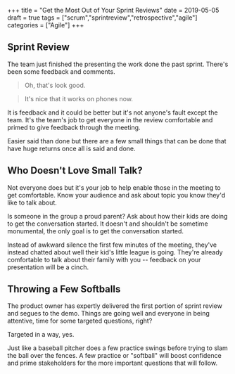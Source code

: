 +++
title = "Get the Most Out of Your Sprint Reviews"
date = 2019-05-05
draft = true
tags = ["scrum","sprintreview","retrospective","agile"]
categories = ["Agile"]
+++

## Sprint Review

The team just finished the presenting the work done the past sprint. There's been some feedback and comments.

> Oh, that's look good.

> It's nice that it works on phones now.

It is feedback and it could be better but it's not anyone's fault except the team. It's the team's job to get everyone in the review comfortable and primed to give feedback through the meeting.

Easier said than done but there are a few small things that can be done that have huge returns once all is said and done.

## Who Doesn't Love Small Talk?

Not everyone does but it's your job to help enable those in the meeting to get comfortable. Know your audience and ask about topic you know they'd like to talk about.

Is someone in the group a proud parent? Ask about how their kids are doing to get the conversation started. It doesn't and shouldn't be sometime monumental, the only goal is to get the conversation started.

Instead of awkward silence the first few minutes of the meeting, they've instead chatted about well their kid's little league is going. They're already comfortable to talk about their family with you -- feedback on your presentation will be a cinch.

## Throwing a Few Softballs

The product owner has expertly delivered the first portion of sprint review and segues to the demo. Things are going well and everyone in being attentive, time for some targeted questions, right?

Targeted in a way, yes.

Just like a baseball pitcher does a few practice swings before trying to slam the ball over the fences. A few practice or "softball" will boost confidence and prime stakeholders for the more important questions that will follow.

<!-- Constant iteration and closing -->